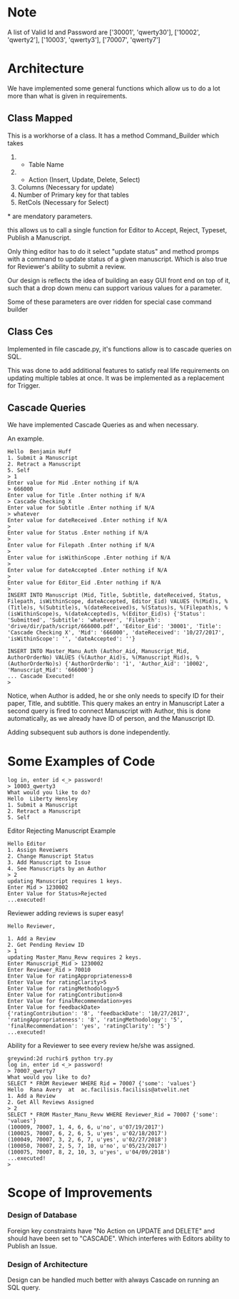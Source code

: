 # Note

A list of Valid Id and Password are ['30001', 'qwerty30'], ['10002', 'qwerty2'], ['10003', 'qwerty3'], ['70007', 'qwerty7']

# Architecture

We have implemented some general functions which allow us to do a lot more than what is given in requirements.

## Class Mapped

This is a workhorse of a class. It has a method Command_Builder which takes

1. * Table Name
2. * Action (Insert, Update, Delete, Select)
3. Columns (Necessary for update)
4. Number of Primary key for that tables
5. RetCols (Necessary for Select)

\* are mendatory parameters.

this allows us to call a single function for Editor to Accept, Reject, Typeset, Publish a Manuscript.

Only thing editor has to do it select "update status" and method promps with a command to update status of a given manuscript. Which is also true for Reviewer's ability to submit a review.

Our design is reflects the idea of building an easy GUI front end on top of it, such that a drop down menu can support various values for a parameter.

Some of these parameters are over ridden for special case command builder

## Class Ces

Implemented in file cascade.py, it's functions allow is to cascade queries on SQL.

This was done to add additional features to satisfy real life requirements on updating multiple tables at once.
It was be implemented as a replacement for Trigger.



## Cascade Queries

We have implemented Cascade Queries as and when necessary.

An example.

```
Hello  Benjamin Huff
1. Submit a Manuscript
2. Retract a Manuscript
5. Self
> 1
Enter value for Mid .Enter nothing if N/A
> 666000
Enter value for Title .Enter nothing if N/A
> Cascade Checking X
Enter value for Subtitle .Enter nothing if N/A
> whatever
Enter value for dateReceived .Enter nothing if N/A
>
Enter value for Status .Enter nothing if N/A
>
Enter value for Filepath .Enter nothing if N/A
>
Enter value for isWithinScope .Enter nothing if N/A
>
Enter value for dateAccepted .Enter nothing if N/A
>
Enter value for Editor_Eid .Enter nothing if N/A
>
INSERT INTO Manuscript (Mid, Title, Subtitle, dateReceived, Status, Filepath, isWithinScope, dateAccepted, Editor_Eid) VALUES (%(Mid)s, %(Title)s, %(Subtitle)s, %(dateReceived)s, %(Status)s, %(Filepath)s, %(isWithinScope)s, %(dateAccepted)s, %(Editor_Eid)s) {'Status': 'Submitted', 'Subtitle': 'whatever', 'Filepath': 'drive/dir/path/script/666000.pdf', 'Editor_Eid': '30001', 'Title': 'Cascade Checking X', 'Mid': '666000', 'dateReceived': '10/27/2017', 'isWithinScope': '', 'dateAccepted': ''}

INSERT INTO Master_Manu_Auth (Author_Aid, Manuscript_Mid, AuthorOrderNo) VALUES (%(Author_Aid)s, %(Manuscript_Mid)s, %(AuthorOrderNo)s) {'AuthorOrderNo': '1', 'Author_Aid': '10002', 'Manuscript_Mid': '666000'}
... Cascade Executed!
>

```

Notice, when Author is added, he or she only needs to specify ID for their paper, Title, and subtitle.
This query makes an entry in Manuscript
Later a second query is fired to connect Manuscript with Author, this is done automatically, as we already have ID of person, and the Manuscript ID.

Adding subsequent sub authors is done independently.

# Some Examples of Code

```
log in, enter id <_> password!
> 10003_qwerty3            
What would you like to do?
Hello  Liberty Hensley
1. Submit a Manuscript
2. Retract a Manuscript
5. Self
```

Editor Rejecting Manuscript Example

```
Hello Editor
1. Assign Reveiwers
2. Change Manuscript Status
3. Add Manuscript to Issue
4. See Manuscripts by an Author
> 2
updating Manuscript requires 1 keys.
Enter Mid > 1230002
Enter Value for Status>Rejected
...executed!
```


Reviewer adding reviews is super easy!

```
Hello Reviewer,

1. Add a Review
2. Get Pending Review ID
> 1
updating Master_Manu_Revw requires 2 keys.
Enter Manuscript_Mid > 1230002
Enter Reviewer_Rid > 70010
Enter Value for ratingAppropriateness>8
Enter Value for ratingClarity>5
Enter Value for ratingMethodology>5
Enter Value for ratingContribution>8
Enter Value for finalRecommendation>yes
Enter Value for feedbackDate>
{'ratingContribution': '8', 'feedbackDate': '10/27/2017', 'ratingAppropriateness': '8', 'ratingMethodology': '5', 'finalRecommendation': 'yes', 'ratingClarity': '5'}
...executed!
```

Ability for a Reviewer to see every review he/she was assigned.
```
greywind:2d ruchir$ python try.py
log in, enter id <_> password!
> 70007_qwerty7
What would you like to do?
SELECT * FROM Reviewer WHERE Rid = 70007 {'some': 'values'}
Hello  Rana Avery  at  ac.facilisis.facilisis@atvelit.net
1. Add a Review
2. Get All Reviews Assigned
> 2
SELECT * FROM Master_Manu_Revw WHERE Reviewer_Rid = 70007 {'some': 'values'}
(100009, 70007, 1, 4, 6, 6, u'no', u'07/19/2017')
(100025, 70007, 6, 2, 6, 5, u'yes', u'02/18/2017')
(100049, 70007, 3, 2, 6, 7, u'yes', u'02/27/2018')
(100050, 70007, 2, 5, 7, 10, u'no', u'05/23/2017')
(100075, 70007, 8, 2, 10, 3, u'yes', u'04/09/2018')
...executed!
>

```


# Scope of Improvements

### Design of Database

Foreign key constraints have "No Action on UPDATE and DELETE" and should have been set to "CASCADE". Which interferes with Editors ability to Publish an Issue.

### Design of Architecture

Design can be handled much better with always Cascade on running an SQL query.

